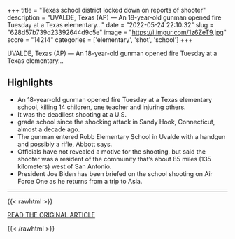 +++
title = "Texas school district locked down on reports of shooter"
description = "UVALDE, Texas (AP) — An 18-year-old gunman opened fire Tuesday at a Texas elementary..."
date = "2022-05-24 22:10:32"
slug = "628d57b739d23392644d9c5e"
image = "https://i.imgur.com/1z6ZeT9.jpg"
score = "14214"
categories = ['elementary', 'shot', 'school']
+++

UVALDE, Texas (AP) — An 18-year-old gunman opened fire Tuesday at a Texas elementary...

## Highlights

- An 18-year-old gunman opened fire Tuesday at a Texas elementary school, killing 14 children, one teacher and injuring others.
- It was the deadliest shooting at a U.S.
- grade school since the shocking attack in Sandy Hook, Connecticut, almost a decade ago.
- The gunman entered Robb Elementary School in Uvalde with a handgun and possibly a rifle, Abbott says.
- Officials have not revealed a motive for the shooting, but said the shooter was a resident of the community that’s about 85 miles (135 kilometers) west of San Antonio.
- President Joe Biden has been briefed on the school shooting on Air Force One as he returns from a trip to Asia.

---

{{< rawhtml >}}
  <p class="article-category">
    <a target="_blank" href="https://www.seattlepi.com/news/article/Texas-school-district-locked-down-on-reports-of-17195451.php">READ THE ORIGINAL ARTICLE</a>
  </p>
{{< /rawhtml >}}

